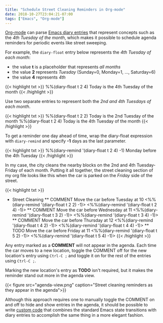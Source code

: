 ```yaml
---
title: "Schedule Street Cleaning Reminders in Org-mode"
date: 2018-10-27T23:04:21-07:00
tags: ["Emacs", "Org-mode"]
---
```


[comment]: # ( https://stackoverflow.com/questions/53078035/diary-float-query-for-emacs-diary											)
[comment]: # ( https://stackoverflow.com/questions/16946220/emacs-org-mode-how-to-set-date-and-time-on-the-first-wednesday-of-month		)

[Org-mode](https://orgmode.org/) can parse [Emacs diary entries](https://www.gnu.org/software/emacs/manual/html_node/emacs/Sexp-Diary-Entries.html)
that represent concepts such as the *4th Tuesday of the month*, which makes it possible to schedule agenda reminders for periodic events like street sweeping.

<!--more-->

For example, the `diary-float` entry below represents the *4th Tuesday of each month*:

* the value **t** is a placeholder that represents *all months*
* the value **2** represents *Tuesday* (Sunday=0, Monday=1, ..., Saturday=6)
* the value **4** represents *4th*

{{< highlight txt >}}
%%(diary-float t 2 4) Today is the 4th Tuesday of the month
{{< /highlight >}}

Use two separate entries to represent both the *2nd and 4th Tuesdays of each month*.

{{< highlight txt >}}
%%(diary-float t 2 2) Today is the 2nd Tuesday of the month
%%(diary-float t 2 4) Today is the 4th Tuesday of the month
{{< /highlight >}}

To get a reminder one day ahead of time, wrap the diary-float expression with `diary-remind` and specify **-1** days as the last parameter.

{{< highlight txt >}}
%%(diary-remind '(diary-float t 2 4) -1) Monday before the 4th Tuesday
{{< /highlight >}}

In my case, the city cleans the nearby blocks on the 2nd and 4th Tuesday-Friday of each month.
Putting it all together, the street cleaning section of my org file looks like this when the car is parked on the *Friday* side of the street.

{{< highlight txt >}}
* Street Cleaning
** COMMENT Move the car before Tuesday at 10
   <%%(diary-remind '(diary-float t 2 2) -1)>
   <%%(diary-remind '(diary-float t 2 4) -1)>
** COMMENT Move the car before Wednesday at 11
   <%%(diary-remind '(diary-float t 3 2) -1)>
   <%%(diary-remind '(diary-float t 3 4) -1)>
** COMMENT Move the car before Thursday at 12
   <%%(diary-remind '(diary-float t 4 2) -1)>
   <%%(diary-remind '(diary-float t 4 4) -1)>
** TODO Move the car before Friday at 11
   <%%(diary-remind '(diary-float t 5 2) -1)>
   <%%(diary-remind '(diary-float t 5 4) -1)>
{{< /highlight >}}

Any entry marked as a **COMMENT** will not appear in the agenda.
Each time the car moves to a new location, toggle the COMMENT off for the new location's entry using `Ctrl-C ;` and toggle it on for the rest of the entries using `Ctrl-C ;`.

Marking the new location's entry as **TODO** isn't required, but it makes the reminder stand out more in the agenda view.

{{< figure src="agenda-view.png" caption="Street cleaning reminders as they appear in the agenda">}}

Although this approach requires one to manually toggle the COMMENT on and off to hide and show entries in the agenda, it should be possible to write
[custom code](https://stackoverflow.com/questions/13555385/org-mode-how-to-schedule-repeating-tasks-for-the-first-saturday-of-every-month/13755627#13755627)
that combines the standard Emacs state transitions with diary entries to accomplish the same thing in a more elegant fashion.
